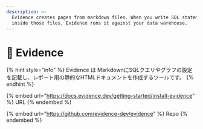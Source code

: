 ```yaml
---
description: >-
  Evidence creates pages from markdown files. When you write SQL statements
  inside those files, Evidence runs it against your data warehouse.
---
```


# 💾 Evidence

{% hint style="info" %}
Evidence は MarkdownにSQLクエリやグラフの設定を記載し、レポート用の静的なHTMLドキュメントを作成するツールです。
{% endhint %}

{% embed url="https://docs.evidence.dev/getting-started/install-evidence" %}
URL
{% endembed %}

{% embed url="https://github.com/evidence-dev/evidence" %}
Repo
{% endembed %}

